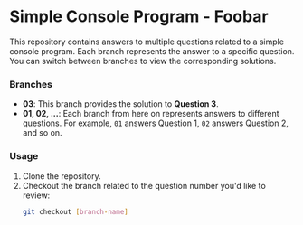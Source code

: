 # Simple Console Program - Foobar

This repository contains answers to multiple questions related to a simple console program. Each branch represents the answer to a specific question. You can switch between branches to view the corresponding solutions.

### Branches

- **03**: This branch provides the solution to **Question 3**.
- **01, 02, ...**: Each branch from here on represents answers to different questions. For example, `01` answers Question 1, `02` answers Question 2, and so on.

### Usage

1. Clone the repository.
2. Checkout the branch related to the question number you'd like to review:
   ```bash
   git checkout [branch-name]
